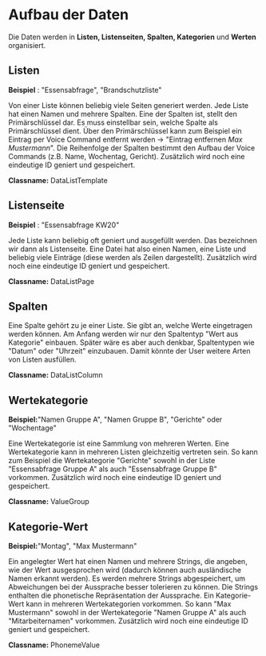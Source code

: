 # Aufbau der Daten

Die Daten werden in **Listen, Listenseiten, Spalten, Kategorien** und **Werten** organisiert.

## Listen

**Beispiel** : "Essensabfrage", "Brandschutzliste"

Von einer Liste können beliebig viele Seiten generiert werden. Jede Liste hat einen Namen und mehrere Spalten. Eine der Spalten ist, stellt den Primärschlüssel dar. Es muss einstellbar sein, welche Spalte als Primärschlüssel dient. Über den Primärschlüssel kann zum Beispiel ein Eintrag per Voice Command entfernt werden → "Eintrag entfernen _Max Mustermann_". Die Reihenfolge der Spalten bestimmt den Aufbau der Voice Commands (z.B. Name, Wochentag, Gericht). Zusätzlich wird noch eine eindeutige ID geniert und gespeichert.

**Classname:** DataListTemplate

## Listenseite

**Beispiel** : "Essensabfrage KW20"

Jede Liste kann beliebig oft geniert und ausgefüllt werden. Das bezeichnen wir dann als Listenseite. Eine Datei hat also einen Namen, eine Liste und beliebig viele Einträge (diese werden als Zeilen dargestellt). Zusätzlich wird noch eine eindeutige ID geniert und gespeichert.

**Classname:** DataListPage

## Spalten

Eine Spalte gehört zu je einer Liste. Sie gibt an, welche Werte eingetragen werden können. Am Anfang werden wir nur den Spaltentyp "Wert aus Kategorie" einbauen. Später wäre es aber auch denkbar, Spaltentypen wie "Datum" oder "Uhrzeit" einzubauen. Damit könnte der User weitere Arten von Listen ausfüllen.

**Classname:** DataListColumn

## Wertekategorie

**Beispiel:**"Namen Gruppe A", "Namen Gruppe B", "Gerichte" oder "Wochentage"

Eine Wertekategorie ist eine Sammlung von mehreren Werten. Eine Wertekategorie kann in mehreren Listen gleichzeitig vertreten sein. So kann zum Beispiel die Wertekategorie "Gerichte" sowohl in der Liste "Essensabfrage Gruppe A" als auch "Essensabfrage Gruppe B" vorkommen. Zusätzlich wird noch eine eindeutige ID geniert und gespeichert.

**Classname:** ValueGroup

## Kategorie-Wert

**Beispiel:**"Montag", "Max Mustermann"

Ein angelegter Wert hat einen Namen und mehrere Strings, die angeben, wie der Wert ausgesprochen wird (dadurch können auch ausländische Namen erkannt werden). Es werden mehrere Strings abgespeichert, um Abweichungen bei der Aussprache besser tolerieren zu können. Die Strings enthalten die phonetische Repräsentation der Aussprache. Ein Kategorie-Wert kann in mehreren Wertekategorien vorkommen. So kann "Max Mustermann" sowohl in der Wertekategorie "Namen Gruppe A" als auch "Mitarbeiternamen" vorkommen. Zusätzlich wird noch eine eindeutige ID geniert und gespeichert.

**Classname:** PhonemeValue
